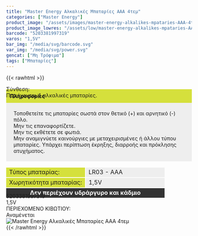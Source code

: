 ```yaml
---
title: "Master Energy Αλκαλικές Μπαταρίες AAA 4τεμ"
categories: ["Master Energy"]
product_image: "/assets/images/master-energy-alkalikes-mpataries-AAA-4tem.jpg"
product_image_lowres: "/assets/low/master-energy-alkalikes-mpataries-AAA-4tem.jpg"
barcode: "5203381997319"
varos: "1,5V"
bar_img: "/media/svg/barcode.svg"
var_img: "/media/svg/power.svg"
gencat: ["Μη Τρόφιμα"]
tags: ["Μπαταρίες"]
---
```

{{< rawhtml >}}
<div class="product"><div id="sistatika">Σύνθεση:</div><div class="alltext">Περιέχονται 4 αλκαλικές μπαταρίες.<br></div><div class="alltext" style="margin-top:-25px"><p style="background: #d5e03c;padding:10px;margin: 0;"><b>Πληροφορίες</b></p><p style="padding: 20px;background: #eee;margin: 0;">Τοποθετείτε τις μπαταρίες σωστά στον θετικό (+) και αρνητικό (-) πόλο.<br>Μην τις επαναφορτίζετε.<br>Μην τις εκθέτετε σε φωτιά.<br>Μην αναμιγνύετε καινούργιες με μεταχειρισμένες ή άλλου τύπου μπαταρίες. Υπάρχει περίπτωση έκρηξης, διαρροής και πρόκλησης ατυχήματος.</p>
<table style="border-collapse: separate;width: -webkit-fill-available;margin: 15px -2px -15px -2px;table-layout: fixed;" border="0" cellpadding="10px">
<tbody>
<tr>
<td style="background-color: #d5e03c;width: 50%;">Τύπος μπαταρίας:</td>
<td style="background-color: #eeeeee;">LR03 - AAA</td>
</tr>
<tr>
<td style="background-color: #d5e03c;">Χωρητικότητα μπαταρίας:</td>
<td style="background-color: #eeeeee;">1,5V</td>
</tr>
<tr>
<td style="background-color: #333333; text-align: center;" colspan="2"><span style="color: #ffffff;"><strong>Δεν περιέχουν υδράργυρο και κάδμιο</strong></span></td>
</tr>
</tbody>
</table></div><div id="barcode"><div id="barimage1"></div><span id="bartext">5203381997319</span></div><div id="varos"><div id="powerimage"></div><span id="varostext">1,5V</span></div><div id="kivotio">ΠΕΡΙΕΧΟΜΕΝΟ ΚΙΒΩΤΙΟΥ:<br>Αναμένεται</div><div class="pimg"><img alt="Master Energy Αλκαλικές Μπαταρίες AAA 4τεμ" title="Master Energy Αλκαλικές Μπαταρίες AAA 4τεμ" src="/assets/images/master-energy-alkalikes-mpataries-AAA-4tem.jpg"></div></div>
{{< /rawhtml >}}